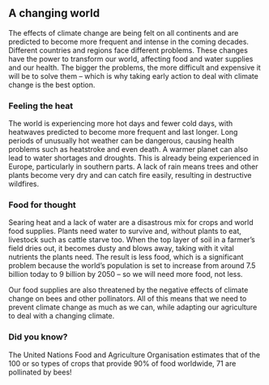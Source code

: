 ## A changing world

The effects of climate change are being felt on all continents and are predicted to become more frequent and intense in the coming decades. Different countries and regions face different problems. These changes have the power to transform our world, affecting food and water supplies and our health. The bigger the problems, the more difficult and expensive it will be to solve them – which is why taking early action to deal with climate change is the best option.

### Feeling the heat

The world is experiencing more hot days and fewer cold days, with heatwaves predicted to become more frequent and last longer. Long periods of unusually hot weather can be dangerous, causing health problems such as heatstroke and even death. A warmer planet can also lead to water shortages and droughts. This is already being experienced in Europe, particularly in southern parts. A lack of rain means trees and other plants become very dry and can catch fire easily, resulting in destructive wildfires.

### Food for thought

Searing heat and a lack of water are a disastrous mix for crops and world food supplies. Plants need water to survive and, without plants to eat, livestock such as cattle starve too. When the top layer of soil in a farmer’s field dries out, it becomes dusty and blows away, taking with it vital nutrients the plants need. The result is less food, which is a significant problem because the world’s population is set to increase from around 7.5 billion today to 9 billion by 2050 – so we will need more food, not less.

Our food supplies are also threatened by the negative effects of climate change on bees and other pollinators. All of this means that we need to prevent climate change as much as we can, while adapting our agriculture to deal with a changing climate.

### Did you know?

The United Nations Food and Agriculture Organisation estimates that of the 100 or so types of crops that provide 90% of food worldwide, 71 are pollinated by bees!